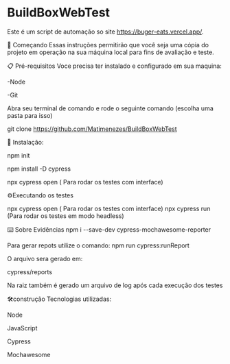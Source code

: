 # BuildBoxWebTest


Este é um script de automação so site https://buger-eats.vercel.app/.



🚀 Começando Essas instruções permitirão que você seja uma cópia do projeto em operação na sua máquina local para fins de avaliação e teste.

📋 Pré-requisitos Voce precisa ter instalado e configurado em sua maquina:

-Node

-Git

Abra seu terminal de comando e rode o seguinte comando (escolha uma pasta para isso)

git clone https://github.com/Matimenezes/BuildBoxWebTest

🔧 Instalação:

npm init

npm install -D cypress

npx cypress open ( Para rodar os testes com interface)


⚙️Executando os testes

npx cypress open ( Para rodar os testes com interface)
npx cypress run (Para rodar os testes em modo headless)

⌨️ Sobre Evidências
npm i --save-dev cypress-mochawesome-reporter

Para gerar repots utilize o comando: npm run cypress:runReport

O arquivo sera gerado em:

cypress/reports

Na raiz também é gerado um arquivo de log após cada execução dos testes

🛠️construção Tecnologias utilizadas:

Node

JavaScript

Cypress

Mochawesome
